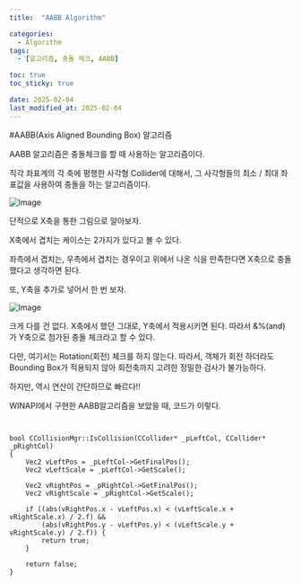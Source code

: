 ```yaml
---
title:  "AABB Algorithm" 

categories:
  - Algorithm
tags:
  - [알고리즘, 충돌 체크, AABB]

toc: true
toc_sticky: true

date: 2025-02-04
last_modified_at: 2025-02-04
---
```


#AABB(Axis Aligned Bounding Box) 알고리즘


AABB 알고리즘은 충돌체크를 할 때 사용하는 알고리즘이다.

직각 좌표계의 각 축에 평행한 사각형 Collider에 대해서, 그 사각형들의 최소 / 최대 좌표값을 사용하여 충돌을 하는 알고리즘이다. 

![Image](https://github.com/user-attachments/assets/26e1d6b3-7fbb-43ce-b065-b61e24377c61)

단적으로 X축을 통한 그림으로 알아보자. 

X축에서 겹치는 케이스는 2가지가 있다고 볼 수 있다.

좌측에서 겹치는, 우측에서 겹치는 경우이고 위에서 나온 식을 만족한다면 X축으로 충돌했다고 생각하면 된다.


또, Y축을 추가로 넣어서 한 번 보자. 

![Image](https://github.com/user-attachments/assets/600f7c09-bced-46d3-989b-b9344ef8efb0)

크게 다를 건 없다. X축에서 했던 그대로, Y축에서 적용시키면 된다. 따라서 &%(and)가 Y축으로 첨가된 충돌 체크라고 할 수 있다. 

다만, 여기서는 Rotation(회전) 체크를 하지 않는다. 따라서, 객체가 회전 하더라도 Bounding Box가 적용되지 않아 회전축까지 고려한 정밀한 검사가 불가능하다.

하지만, 역시 연산이 간단하므로 빠르다!!

WINAPI에서 구현한 AABB알고리즘을 보았을 때, 코드가 이렇다. 

```{.cpp}


bool CCollisionMgr::IsCollision(CCollider* _pLeftCol, CCollider* _pRightCol)
{
	Vec2 vLeftPos = _pLeftCol->GetFinalPos();
	Vec2 vLeftScale = _pLeftCol->GetScale();

	Vec2 vRightPos = _pRightCol->GetFinalPos();
	Vec2 vRightScale = _pRightCol->GetScale();

	if ((abs(vRightPos.x - vLeftPos.x) < (vLeftScale.x + vRightScale.x) / 2.f) &&
		(abs(vRightPos.y - vLeftPos.y) < (vLeftScale.y + vRightScale.y) / 2.f)) {
		return true;
	}

	return false;
}


```